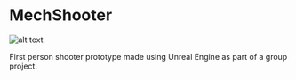 # MechShooter
![alt text](https://github.com/ChrisDill/MechShooter/blob/master/unreal-logo.png "Unreal-Logo") 

First person shooter prototype made using Unreal Engine as part of a group project.
